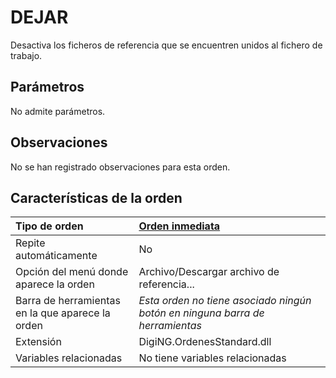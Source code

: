 # DEJAR

Desactiva los ficheros de referencia que se encuentren unidos al fichero de trabajo.

## Parámetros

No admite parámetros.

## Observaciones

No se han registrado observaciones para esta orden.

## Características de la orden

| Tipo de orden | [Orden inmediata](dejar.md) |
| :--- | :--- |
| Repite automáticamente | No |
| Opción del menú donde aparece la orden | Archivo/Descargar archivo de referencia... |
| Barra de herramientas en la que aparece la orden | _Esta orden no tiene asociado ningún botón en ninguna barra de herramientas_ |
| Extensión | DigiNG.OrdenesStandard.dll |
| Variables relacionadas | No tiene variables relacionadas |

